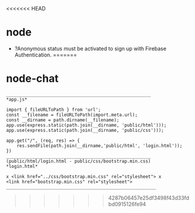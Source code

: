 <<<<<<< HEAD
# node

* ?Anonymous status must be activated to sign up with Firebase Authentication.
=======
# node-chat
```
_______________________________________________________
*app.js*

import { fileURLToPath } from 'url';
const __filename = fileURLToPath(import.meta.url);
const __dirname = path.dirname(__filename);
app.use(express.static(path.join(__dirname, 'public/html')));
app.use(express.static(path.join(__dirname, 'public/css')));

app.get("/", (req, res) => {
    res.sendFile(path.join(__dirname,'public/html', 'login.html'));
})
_______________________________________________________
(public/html/login.html - public/css/bootstrap.min.css)
*login.html*

x <link href="../css/bootstrap.min.css" rel="stylesheet"> x
<link href="bootstrap.min.css" rel="stylesheet">
_________________________________________________________
```
>>>>>>> 4287b06457e25df3498f43d33fdbd0915126fe94
